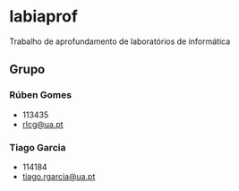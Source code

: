 # labiaprof
Trabalho de aprofundamento de laboratórios de informática

## Grupo
### Rúben Gomes
* 113435
* rlcg@ua.pt

### Tiago Garcia
* 114184
* tiago.rgarcia@ua.pt
